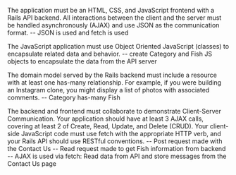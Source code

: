 The application must be an HTML, CSS, and JavaScript frontend with a Rails API backend. All interactions between the client and the server must be handled asynchronously (AJAX) and use JSON as the communication format.
-- JSON is used and fetch is used

The JavaScript application must use Object Oriented JavaScript (classes) to encapsulate related data and behavior.
-- create Category and Fish JS objects to encapsulate the data from the API server

The domain model served by the Rails backend must include a resource with at least one has-many relationship. For example, if you were building an Instagram clone, you might display a list of photos with associated comments.
-- Category has-many Fish

The backend and frontend must collaborate to demonstrate Client-Server Communication. Your application should have at least 3 AJAX calls, covering at least 2 of Create, Read, Update, and Delete (CRUD). Your client-side JavaScript code must use fetch with the appropriate HTTP verb, and your Rails API should use RESTful conventions.
-- Post request made with the Contact Us
-- Read request made to get Fish information from backend
-- AJAX is used via fetch:  Read data from API and store messages from the Contact Us page
